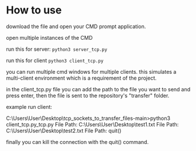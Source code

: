 # How to use
download the file and open your CMD prompt application.

open multiple instances of the CMD

run this for server:
```python3 server_tcp.py ```

run this for client
```python3 client_tcp.py ```

you can run multiple cmd windows for multiple clients. this simulates a multi-client environment which is a requirement of the project.

in the client_tcp.py file you can add the path to the file you want to send and press enter, then the file is sent to the repository's "transfer" folder.

example run client:

C:\Users\User\Desktop\tcp_sockets_to_transfer_files-main>python3 client_tcp.py_tcp.py
File Path: C:\Users\User\Desktop\test1.txt
File Path: C:\Users\User\Desktop\test2.txt
File Path: quit()

finally you can kill the connection with the quit() command.
